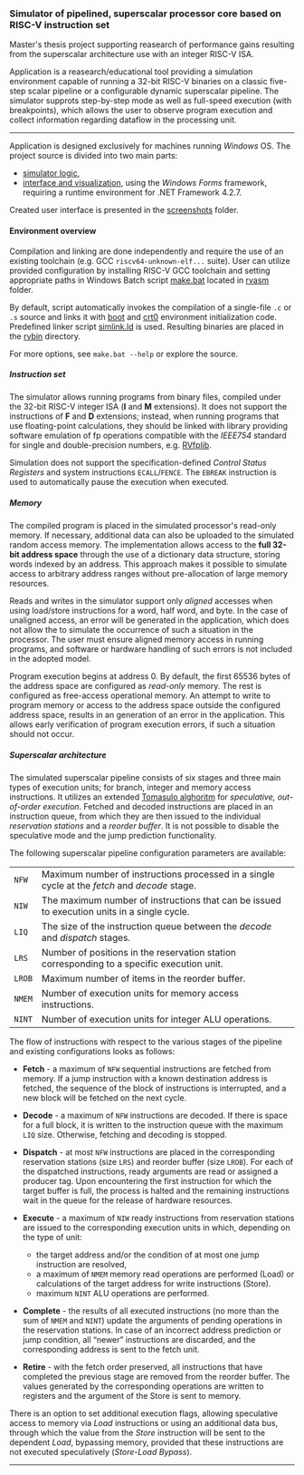 ### Simulator of pipelined, superscalar processor core based on RISC-V instruction set

Master's thesis project supporting reasearch of performance gains resulting from the superscalar architecture use with an integer RISC-V ISA.

Application is a reasearch/educational tool providing a simulation environment capable of running a 32-bit RISC-V binaries on a classic five-step 
scalar pipeline or a configurable dynamic superscalar pipeline. The simulator supprots step-by-step mode as well as full-speed execution (with breakpoints), 
which allows the user to observe program execution and collect information regarding dataflow in the processing unit.

---

Application is designed exclusively for machines running *Windows* OS. 
The project source is divided into two main parts: 
- [simulator logic](superscalar_arch_sim),
- [interface and visualization](superscalar_arch_sim_gui), using the *Windows Forms* framework, requiring a runtime environment for .NET Framework 4.2.7. 

Created user interface is presented in the [screenshots](./screenshots) folder.

#### Environment overview

Compilation and linking are done independently and require the use of an existing toolchain (e.g. GCC `riscv64-unknown-elf...` suite). 
User can utilize provided configuration by installing RISC-V GCC toolchain and setting appropriate paths in Windows Batch script [make.bat](./rvasm/make.bat) located in [rvasm](./rvasm) folder.

By default, script automatically invokes the compilation of a single-file `.c` or `.s` source and links it with 
[boot](./rvasm/system/boot.c) and [crt0](./rvasm/system/crt0.s) environment initialization code. 
Predefined linker script [simlink.ld](./rvasm/simlink.ld) is used. Resulting binaries are placed in the [rvbin](./rvbin) directory.

For more options, see `make.bat --help` or explore the source.

##### Instruction set

The simulator allows running programs from binary files, compiled under the 32-bit RISC-V integer ISA (**I** and **M** extensions).
It does not support the instructions of **F** and **D** extensions; instead, when running programs that use floating-point calculations, 
they should be linked with library providing software emulation of fp operations compatible with the *IEEE754* standard 
for single and double-precision numbers, e.g. [RVfplib](https://github.com/pulp-platform/RVfplib).

Simulation does not support the specification-defined *Control Status Registers* and system instructions `ECALL`/`FENCE`. 
The `EBREAK` instruction is used to automatically pause the execution when executed.

##### Memory

The compiled program is placed in the simulated processor's read-only memory. If necessary, additional data can also be uploaded to the simulated random access memory.
The implementation allows access to the **full 32-bit address space** through the use of a dictionary data structure, storing words indexed by an address.
This approach makes it possible to simulate access to arbitrary address ranges without pre-allocation of large memory resources.

Reads and writes in the simulator support only *aligned* accesses when using load/store instructions for a word, half word, and byte. 
In the case of unaligned access, an error will be generated in the application, which does not allow the to simulate the occurrence of such a situation in the processor. 
The user must ensure aligned memory access in running programs, and software or hardware handling of such errors is not included in the adopted model.

Program execution begins at address 0. By default, the first 65536 bytes of the address space are configured as *read-only* memory. The rest is configured
as free-access operational memory. An attempt to write to program memory or access to the address space outside the configured address space, results in an
generation of an error in the application. This allows early verification of program execution errors, if such a situation should not occur.

##### Superscalar architecture 

The simulated superscalar pipeline consists of six stages and three main types of execution units; for branch, integer and memory access instructions. 
It utilizes an extended [Tomasulo alghoritm](https://en.wikipedia.org/wiki/Tomasulo%27s_algorithm) for *speculative, out-of-order execution*. 
Fetched and decoded instructions are placed in an instruction queue, from which they are then issued to the individual *reservation stations* and a *reorder buffer*. 
It is not possible to disable the speculative mode and the jump prediction functionality.

The following superscalar pipeline configuration parameters are available:

|  |  |
|---|---|
| `NFW` | Maximum number of instructions processed in a single cycle at the *fetch* and *decode* stage. |
| `NIW` | The maximum number of instructions that can be issued to execution units in a single cycle. |
| `LIQ` | The size of the instruction queue between the *decode* and *dispatch* stages. |
| `LRS` | Number of positions in the reservation station corresponding to a specific execution unit. |
| `LROB` | Maximum number of items in the reorder buffer. |
| `NMEM` | Number of execution units for memory access instructions. |
| `NINT` | Number of execution units for integer ALU operations. |

The flow of instructions with respect to the various stages of the pipeline and existing configurations looks as follows:

- **Fetch** - a maximum of `NFW` sequential instructions are fetched from memory.
If a jump instruction with a known destination address is fetched, the sequence of the
block of instructions is interrupted, and a new block will be fetched on the next cycle.

- **Decode** - a maximum of `NFW` instructions are decoded. If there is space for a
full block, it is written to the instruction queue with the maximum `LIQ` size.
Otherwise, fetching and decoding is stopped.

- **Dispatch** - at most `NFW` instructions are placed in the corresponding reservation stations (size `LRS`) and reorder buffer (size `LROB`). For
each of the dispatched instructions, ready arguments are read or assigned a
producer tag. Upon encountering the first instruction for which the target buffer is full, the process is halted and the remaining instructions wait in the queue
for the release of hardware resources.

- **Execute** - a maximum of `NIW` ready instructions from reservation stations are issued
to the corresponding execution units in which, depending on the type of unit:
	- the target address and/or the condition of at most one jump instruction are resolved,
	- a maximum of `NMEM` memory read operations are performed (Load) or calculations of the target address for write instructions (Store).
	- maximum `NINT` ALU operations are performed.

- **Complete** - the results of all executed instructions (no more than the sum of `NMEM` and `NINT`) update the arguments of pending operations 
in the reservation stations. In case of an incorrect address prediction or jump condition, all “newer” instructions are discarded, and the corresponding address 
is sent to the fetch unit.

- **Retire** - with the fetch order preserved, all instructions that have completed the previous stage are removed from the reorder buffer. The values generated by 
the corresponding operations are written to registers and the argument of the Store
is sent to memory.

There is an option to set additional execution flags, allowing speculative access to memory via *Load* instructions or using an additional data bus, 
through which the value from the *Store* instruction will be sent to the dependent *Load*, bypassing memory, provided that these instructions 
are not executed speculatively (*Store-Load Bypass*).

---
